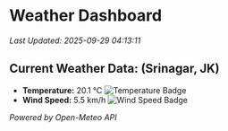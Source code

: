 
# Weather Dashboard

_Last Updated: 2025-09-29 04:13:11_

## Current Weather Data: (Srinagar, JK)
- **Temperature:** 20.1 °C ![Temperature Badge](https://img.shields.io/badge/Temperature-Medium%20Temp-green)
- **Wind Speed:** 5.5 km/h ![Wind Speed Badge](https://img.shields.io/badge/Wind%20Speed-Light%20Wind-blue)

*Powered by Open-Meteo API*
